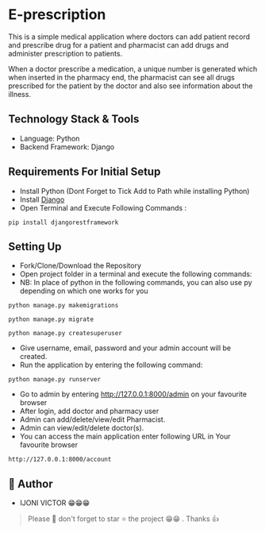 ﻿# E-prescription

This is a simple medical application where doctors can add patient record and prescribe drug for a patient and pharmacist can add drugs and administer prescription to patients.

When a doctor prescribe a medication, a unique number is generated which when inserted in the pharmacy end, the pharmacist can see all drugs prescribed for the patient by the doctor and also see information about the illness.

## Technology Stack & Tools

- Language: Python
- Backend Framework: Django

## Requirements For Initial Setup

- Install Python (Dont Forget to Tick Add to Path while installing Python)
- Install [Django](https://docs.djangoproject.com/en/5.0/intro/install/)
- Open Terminal and Execute Following Commands :
```
pip install djangorestframework
```
## Setting Up

- Fork/Clone/Download the Repository 
- Open project folder in a terminal and execute the following commands:
- NB: In place of python in the following commands, you can also use py depending on which one works for you
```
python manage.py makemigrations

python manage.py migrate

python manage.py createsuperuser
```
- Give username, email, password and your admin account will be created.
- Run the application by entering the following command:
```
python manage.py runserver 
```
- Go to admin by entering http://127.0.0.1:8000/admin on your favourite browser
- After login, add doctor and pharmacy user
- Admin can add/delete/view/edit Pharmacist.
- Admin can view/edit/delete doctor(s).
- You can access the main application enter following URL in Your favourite browser
```
http://127.0.0.1:8000/account
```

## :brain: Author

- IJONI VICTOR 😁😁😁

> Please :pray: don't forget to star :star: the project 😁😁 . Thanks :+1:
